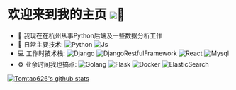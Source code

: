 # 欢迎来到我的主页  ![](https://visitor-badge.glitch.me/badge?page_id=Tomtao626.readme)👋

- 🏢 我现在在杭州从事Python后端及一些数据分析工作
- 🚀 日常主要技术:
  ![Python](https://img.shields.io/badge/-Python-8fcfd1?style=plastic&logo=Python)
  ![Js](https://img.shields.io/badge/-JavaScript-black?style=plastic&logo=javascript)
- 💻 工作时技术栈:
  ![Django](https://img.shields.io/badge/-Django-092E20?style=plastic&logo=Django)
  ![DjangoRestfulFramework](https://img.shields.io/badge/Django%20REST%20framework-latest-red)
  ![React](https://img.shields.io/badge/-React-3b2e5a?style=plastic&logo=react)
  ![Mysql](https://img.shields.io/badge/mysql-8-yellowgreen)
- ⚙️ 业余时间我也搞点: 
![Golang](https://img.shields.io/badge/Go-v1.12-blue)
![Flask](https://img.shields.io/badge/flask-latest-brightgreen)
![Docker](https://img.shields.io/badge/docker-latest-yellow)
![ElasticSearch](https://img.shields.io/badge/Elasticsearch-latest-green)

[![Tomtao626's github stats](https://github-readme-stats.vercel.app/api?username=Tomtao626&show_icons=true)](https://github.com/Tomtao626)

